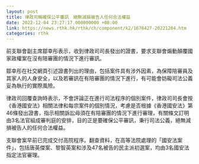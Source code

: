 ```yaml
---
layout: post
title: 律政司稱確保公平審訊　絕無減損被告人任何合法權益
date: 2022-12-04 23:27:17.000000000 +08:00
link: https://news.rthk.hk/rthk/ch/component/k2/1678427-20221204.htm
categories: rthk
---
```


前支聯會副主席鄒幸彤表示，收到律政司司長發出的證書，要求支聯會煽動顛覆國家政權案在沒有陪審團的情況下進行審訊。

鄒幸彤在社交網頁引述證書列出的理由，包括案件具有涉外因素，為保障陪審員及其家人的人身安全，以及若審訊在有陪審團的情況下進行，有可能會妨礙司法公義妥為執行的實際風險。

律政司回覆查詢時表示，不會評論正在進行司法程序的個別案件，律政司司長會按《香港國安法》相關法律和每宗案件的個別情況，考慮是否根據《香港國安法》第46條發出證書，指示相關訴訟毋須在有陪審團的情況下進行審理，有關條文訂明由3名法官組成審判庭的安排，目的正是要確保公平審訊，秉行司法公義，絕無減損被告人的任何合法權益。

支聯會案早前已完成交付高院程序。翻查資料，在高等法院處理的「國安法案件」，包括唐英傑案、黎智英案和涉及47名被告的民主派初選案，均由3名國安法指定法官審理。
